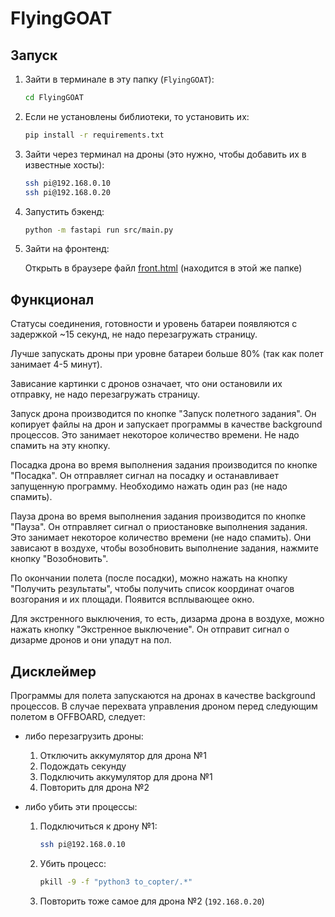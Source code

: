# FlyingGOAT

## Запуск

1. Зайти в терминале в эту папку (`FlyingGOAT`):

    ```bash
    cd FlyingGOAT
    ```

2. Если не установлены библиотеки, то установить их:

    ```bash
    pip install -r requirements.txt
    ```

3. Зайти через терминал на дроны (это нужно, чтобы добавить их в известные хосты):

    ```bash
    ssh pi@192.168.0.10
    ssh pi@192.168.0.20
    ```

4. Запустить бэкенд:

    ```bash
    python -m fastapi run src/main.py
    ```

5. Зайти на фронтенд:

    Открыть в браузере файл [front.html](front.html) (находится в этой же папке)

## Функционал

Статусы соединения, готовности и уровень батареи появляются с задержкой ~15 секунд, не надо перезагружать страницу.

Лучше запускать дроны при уровне батареи больше 80% (так как полет занимает 4-5 минут).

Зависание картинки с дронов означает, что они остановили их отправку, не надо перезагружать страницу.

Запуск дрона производится по кнопке "Запуск полетного задания". Он копирует файлы на дрон и запускает программы в качестве background процессов. Это занимает некоторое количество времени. Не надо спамить на эту кнопку.

Посадка дрона во время выполнения задания производится по кнопке "Посадка". Он отправляет сигнал на посадку и останавливает запущенную программу. Необходимо нажать один раз (не надо спамить).

Пауза дрона во время выполнения задания производится по кнопке "Пауза". Он отправляет сигнал о приостановке выполнения задания. Это занимает некоторое количество времени (не надо спамить). Они зависают в воздухе, чтобы возобновить выполнение задания, нажмите кнопку "Возобновить".

По окончании полета (после посадки), можно нажать на кнопку "Получить результаты", чтобы получить список координат очагов возгорания и их площади. Появится всплывающее окно.

Для экстренного выключения, то есть, дизарма дрона в воздухе, можно нажать кнопку "Экстренное выключение". Он отправит сигнал о дизарме дронов и они упадут на пол.

## Дисклеймер

Программы для полета запускаются на дронах в качестве background процессов.
В случае перехвата управления дроном перед следующим полетом в OFFBOARD, следует:

- либо перезагрузить дроны:

    1. Отключить аккумулятор для дрона №1
    2. Подождать секунду
    3. Подключить аккумулятор для дрона №1
    4. Повторить для дрона №2

- либо убить эти процессы:

    1. Подключиться к дрону №1:

        ```bash
        ssh pi@192.168.0.10
        ```

    2. Убить процесс:

        ```bash
        pkill -9 -f "python3 to_copter/.*"
        ```

    3. Повторить тоже самое для дрона №2 (`192.168.0.20`)

